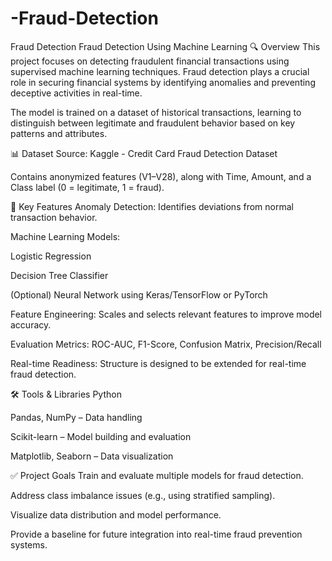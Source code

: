 # -Fraud-Detection
 Fraud Detection
 Fraud Detection Using Machine Learning
🔍 Overview
This project focuses on detecting fraudulent financial transactions using supervised machine learning techniques. Fraud detection plays a crucial role in securing financial systems by identifying anomalies and preventing deceptive activities in real-time.

The model is trained on a dataset of historical transactions, learning to distinguish between legitimate and fraudulent behavior based on key patterns and attributes.

📊 Dataset
Source: Kaggle - Credit Card Fraud Detection Dataset

Contains anonymized features (V1–V28), along with Time, Amount, and a Class label (0 = legitimate, 1 = fraud).

🧠 Key Features
Anomaly Detection: Identifies deviations from normal transaction behavior.

Machine Learning Models:

Logistic Regression

Decision Tree Classifier

(Optional) Neural Network using Keras/TensorFlow or PyTorch

Feature Engineering: Scales and selects relevant features to improve model accuracy.

Evaluation Metrics: ROC-AUC, F1-Score, Confusion Matrix, Precision/Recall

Real-time Readiness: Structure is designed to be extended for real-time fraud detection.

🛠️ Tools & Libraries
Python

Pandas, NumPy – Data handling

Scikit-learn – Model building and evaluation

Matplotlib, Seaborn – Data visualization

✅ Project Goals
Train and evaluate multiple models for fraud detection.

Address class imbalance issues (e.g., using stratified sampling).

Visualize data distribution and model performance.

Provide a baseline for future integration into real-time fraud prevention systems.

